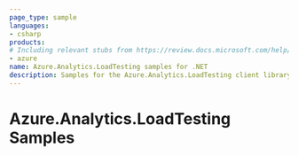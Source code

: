 ```yaml
---
page_type: sample
languages:
- csharp
products:
# Including relevant stubs from https://review.docs.microsoft.com/help/contribute/metadata-taxonomies#product
- azure
name: Azure.Analytics.LoadTesting samples for .NET
description: Samples for the Azure.Analytics.LoadTesting client library.
---
```


# Azure.Analytics.LoadTesting Samples

<!-- please refer to <https://github.com/Azure/azure-sdk-for-net/blob/main/sdk/template/Azure.Template/samples/README.md> to write sample readme. -->
